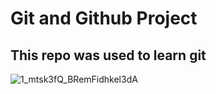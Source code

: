 # Git and Github Project
## This repo was used to learn git

![1_mtsk3fQ_BRemFidhkel3dA](https://github.com/user-attachments/assets/a1cb0b27-399e-46df-86ca-13cef4778c36)

